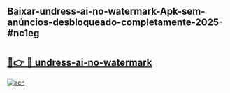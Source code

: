 ## Baixar-undress-ai-no-watermark-Apk-sem-anúncios-desbloqueado-completamente-2025-#nc1eg

# <h2><a href="https://ainizakaria.my?title=undress-ai-no-watermark&ref=20M">🔗👉 🔴 undress-ai-no-watermark</a></h2>

[![acn](https://github.com/user-attachments/assets/0f9c940e-d8b0-45ae-aac7-cd30a18b3e1c)](https://ainizakaria.my?title=undress-ai-no-watermark&ref=20M)


